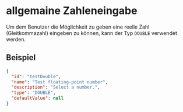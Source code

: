 # allgemaine Zahleneingabe
Um dem Benutzer die Möglichkeit zu geben eine reelle Zahl (Gleitkommazahl) eingeben zu können, kann der Typ `DOUBLE` verwendet werden. 

## Beispiel

```json
{
  "id": "testDouble",
  "name": "Test floating-point number",
  "description": "Select a number.",
  "type": "DOUBLE",
  "defaultValue": null
}
```

